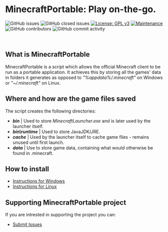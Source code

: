 # MinecraftPortable: Play on-the-go.
![GitHub issues](https://img.shields.io/github/issues/hemiipatu/minecraftportable?style=for-the-badge)
![GitHub closed issues](https://img.shields.io/github/issues-closed/hemiipatu/minecraftportable?style=for-the-badge)
[![License: GPL v3](https://img.shields.io/badge/license-gplv3-blue.svg?style=for-the-badge)](https://www.gnu.org/licenses/gpl-3.0)
[![Maintenance](https://img.shields.io/badge/maintained%3f-yes-green.svg?style=for-the-badge)](https://github.com/hemiipatu/minecraftportable/graphs/commit-activity)
![GitHub contributors](https://img.shields.io/github/contributors/hemiipatu/minecraftportable?style=for-the-badge)
![GitHub commit activity](https://img.shields.io/github/commit-activity/m/hemiipatu/minecraftportable?style=for-the-badge)

&nbsp;

## What is MinecraftPortable
MinecraftPortable is a script which allows the official Minecraft client to be run as a portable application. It achieves this by storing all the games' data in folders it generates as opposed to _"%appdata%/.minecraft"_ on Windows or _"~/.minecraft"_ on Linux.

## Where and how are the game files saved
The script creates the following directories:
 - **_bin_** | Used to store _MinecraftLauncher.exe_ and is later used by the launcher itself.
 - **_bin\runtime_** | Used to store JavaJDK/JRE.
 - **_cache_** | Used by the launcher itself to cache game files - remains unused until first launch.
 - **_data_** | Use to store game data, containing what would otherwise be found in .minecraft.
  
## How to install
 - [Instructions for Windows]()
 - [Instructions for Linux]()

## Supporting MinecraftPortable project
If you are intrested in supporting the project you can:
 - [Submit Issues](https://github.com/hemiipatu/minecraftportable/issues/new)
